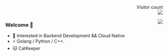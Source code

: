<p align="right"> 
  Visitor count<br>
  <img src="https://profile-counter.glitch.me/qinguoyi/count.svg" />
</p>

<img align="right" src="https://github-readme-stats-git-masterrstaa-rickstaa.vercel.app/api?username=qinguoyi&show_icons=true&icon_color=CE1D2D&text_color=718096&bg_color=ffffff&hide_title=true" />

### Welcome 👋
- :orange_book: Interested in Backend Development && Cloud Native
- ⚡ Golang / Python / C++.
- :cat: CatKeeper



